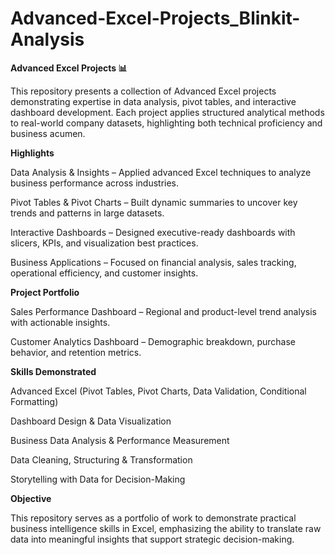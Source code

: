 # Advanced-Excel-Projects_Blinkit-Analysis
**Advanced Excel Projects 📊**

This repository presents a collection of Advanced Excel projects demonstrating expertise in data analysis, pivot tables, and interactive dashboard development. Each project applies structured analytical methods to real-world company datasets, highlighting both technical proficiency and business acumen.

**Highlights**

Data Analysis & Insights – Applied advanced Excel techniques to analyze business performance across industries.

Pivot Tables & Pivot Charts – Built dynamic summaries to uncover key trends and patterns in large datasets.

Interactive Dashboards – Designed executive-ready dashboards with slicers, KPIs, and visualization best practices.

Business Applications – Focused on financial analysis, sales tracking, operational efficiency, and customer insights.

**Project Portfolio**

Sales Performance Dashboard – Regional and product-level trend analysis with actionable insights.

Customer Analytics Dashboard – Demographic breakdown, purchase behavior, and retention metrics.

**Skills Demonstrated**

Advanced Excel (Pivot Tables, Pivot Charts, Data Validation, Conditional Formatting)

Dashboard Design & Data Visualization

Business Data Analysis & Performance Measurement

Data Cleaning, Structuring & Transformation

Storytelling with Data for Decision-Making

**Objective**

This repository serves as a portfolio of work to demonstrate practical business intelligence skills in Excel, emphasizing the ability to translate raw data into meaningful insights that support strategic decision-making.
